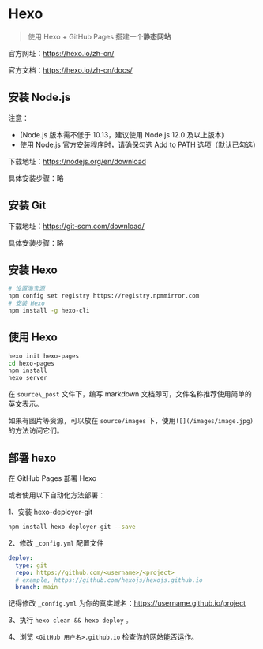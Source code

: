 # Hexo

> 使用 Hexo + GitHub Pages 搭建一个**静态网站**

官方网址：https://hexo.io/zh-cn/

官方文档：https://hexo.io/zh-cn/docs/

## 安装 Node.js 

注意：
- (Node.js 版本需不低于 10.13，建议使用 Node.js 12.0 及以上版本)
- 使用 Node.js 官方安装程序时，请确保勾选 Add to PATH 选项（默认已勾选）

下载地址：https://nodejs.org/en/download

具体安装步骤：略


## 安装 Git

下载地址：https://git-scm.com/download/

具体安装步骤：略

## 安装 Hexo

```bash
# 设置淘宝源
npm config set registry https://registry.npmmirror.com
# 安装 Hexo
npm install -g hexo-cli
```

## 使用 Hexo

```bash
hexo init hexo-pages
cd hexo-pages
npm install
hexo server
```

在 `source\_post` 文件下，编写 markdown 文档即可，文件名称推荐使用简单的英文表示。

如果有图片等资源，可以放在 `source/images` 下，使用`![](/images/image.jpg)` 的方法访问它们。

## 部署 hexo

在 GitHub Pages 部署 Hexo


或者使用以下自动化方法部署：

1、安装 hexo-deployer-git

```bash
npm install hexo-deployer-git --save
```

2、修改 `_config.yml` 配置文件

```yaml
deploy:
  type: git
  repo: https://github.com/<username>/<project>
  # example, https://github.com/hexojs/hexojs.github.io
  branch: main
```

记得修改 `_config.yml` 为你的真实域名：https://username.github.io/project

3、执行 `hexo clean && hexo deploy` 。

4、浏览 `<GitHub 用户名>.github.io` 检查你的网站能否运作。